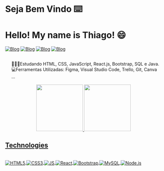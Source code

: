<h1>Seja Bem Vindo ⌨️</h1>
<h1>Hello! My name is Thiago! 😄</h1>

[![Blog](https://img.shields.io/badge/Discord-7289DA?style=for-the-badge&logo=discord&logoColor=white)]()
[![Blog](https://img.shields.io/badge/Instagram-E4405F?style=for-the-badge&logo=instagram&logoColor=white)](https://www.instagram.com/thiago_guimarae/)
[![Blog](https://img.shields.io/badge/LinkedIn-0077B5?style=for-the-badge&logo=linkedin&logoColor=white)](https://www.linkedin.com/in/thiago-santos-guimar%C3%A3es/)
[![Blog](https://img.shields.io/badge/WhatsApp-25D366?style=for-the-badge&logo=whatsapp&logoColor=white)](https://contate.me/ThiagoGuimaraes)

<div style="margin-left:20px;">
    <br>  
    🧑🏻‍🎓Estudando HTML, CSS, JavaScript, React.js, Bootstrap, SQL e Java.<br>
    💻Ferramentas Utilizadas: Figma, Visual Studio Code, Trello, Git, Canva ...   
</div>
<br>
<div align="center">
  <a href="https://github.com/Tijigui">
  <img height="150em" src="https://github-readme-stats.vercel.app/api?username=Tijigui&show_icons=true&theme=synthwavelogoColor=61DAFe"/>
  <img height="150em" src="https://github-readme-stats.vercel.app/api/top-langs/?username=Tijigui&layout=compact&langs_count=7&theme=dark"/>
</div>

## Technologies

 <div style="display:inline_block"><br>
 <img align="center" src="https://img.shields.io/badge/HTML5-E34F26?style=for-the-badge&logo=html5&logoColor=white" alt="HTML5"/>
 <img align="center" src="https://img.shields.io/badge/CSS3-1572B6?style=for-the-badge&logo=css3&logoColor=white" alt="CSS3"/>
 <img align="center" src="https://img.shields.io/badge/JavaScript-F7DF1E?style=for-the-badge&logo=javascript&logoColor=black" alt="JS"/>
 <img align="center" src="https://img.shields.io/badge/React-20232A?style=for-the-badge&logo=react&logoColor=61DAF" alt="React"/>
 <img align="center" src="https://img.shields.io/badge/Bootstrap-563D7C?style=for-the-badge&logo=bootstrap&logoColor=white" alt="Bootstrap"/>
 <img align="center" src="https://img.shields.io/badge/MySQL-005C84?style=for-the-badge&logo=mysql&logoColor=white" alt="MySQL"/>
 <img align="center" src="https://img.shields.io/badge/Node.js-43853D?style=for-the-badge&logo=node.js&logoColor=white" alt="Node.js"/>
 </div>
